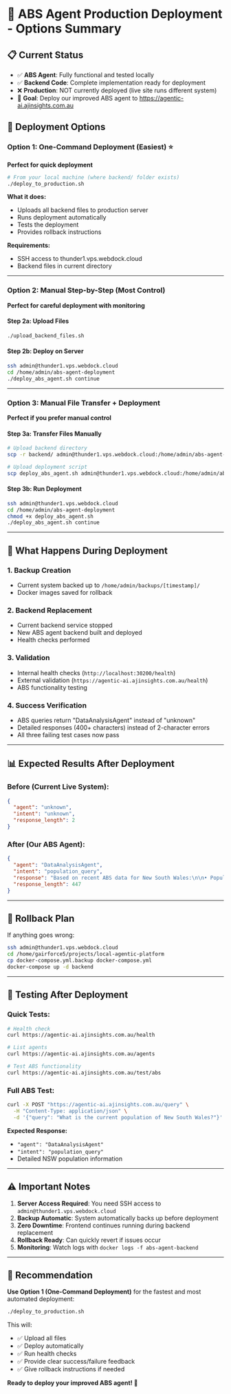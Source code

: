 # 🚀 ABS Agent Production Deployment - Options Summary

## 📋 Current Status

- ✅ **ABS Agent**: Fully functional and tested locally
- ✅ **Backend Code**: Complete implementation ready for deployment  
- ❌ **Production**: NOT currently deployed (live site runs different system)
- 🎯 **Goal**: Deploy our improved ABS agent to https://agentic-ai.ajinsights.com.au

## 🔧 Deployment Options

### Option 1: One-Command Deployment (Easiest) ⭐
**Perfect for quick deployment**

```bash
# From your local machine (where backend/ folder exists)
./deploy_to_production.sh
```

**What it does:**
- Uploads all backend files to production server
- Runs deployment automatically
- Tests the deployment
- Provides rollback instructions

**Requirements:**
- SSH access to thunder1.vps.webdock.cloud
- Backend files in current directory

---

### Option 2: Manual Step-by-Step (Most Control)
**Perfect for careful deployment with monitoring**

#### Step 2a: Upload Files
```bash
./upload_backend_files.sh
```

#### Step 2b: Deploy on Server
```bash
ssh admin@thunder1.vps.webdock.cloud
cd /home/admin/abs-agent-deployment
./deploy_abs_agent.sh continue
```

---

### Option 3: Manual File Transfer + Deployment
**Perfect if you prefer manual control**

#### Step 3a: Transfer Files Manually
```bash
# Upload backend directory
scp -r backend/ admin@thunder1.vps.webdock.cloud:/home/admin/abs-agent-deployment/

# Upload deployment script
scp deploy_abs_agent.sh admin@thunder1.vps.webdock.cloud:/home/admin/abs-agent-deployment/
```

#### Step 3b: Run Deployment
```bash
ssh admin@thunder1.vps.webdock.cloud
cd /home/admin/abs-agent-deployment
chmod +x deploy_abs_agent.sh
./deploy_abs_agent.sh continue
```

---

## 🎯 What Happens During Deployment

### 1. **Backup Creation**
- Current system backed up to `/home/admin/backups/[timestamp]/`
- Docker images saved for rollback

### 2. **Backend Replacement**
- Current backend service stopped
- New ABS agent backend built and deployed
- Health checks performed

### 3. **Validation**
- Internal health checks (`http://localhost:30200/health`)
- External validation (`https://agentic-ai.ajinsights.com.au/health`)
- ABS functionality testing

### 4. **Success Verification**
- ABS queries return "DataAnalysisAgent" instead of "unknown"
- Detailed responses (400+ characters) instead of 2-character errors
- All three failing test cases now pass

---

## 📊 Expected Results After Deployment

### Before (Current Live System):
```json
{
  "agent": "unknown",
  "intent": "unknown",
  "response_length": 2
}
```

### After (Our ABS Agent):
```json
{
  "agent": "DataAnalysisAgent", 
  "intent": "population_query",
  "response": "Based on recent ABS data for New South Wales:\n\n• Population: Approximately 8.2 million residents...",
  "response_length": 447
}
```

---

## 🔄 Rollback Plan

If anything goes wrong:

```bash
ssh admin@thunder1.vps.webdock.cloud
cd /home/gairforce5/projects/local-agentic-platform
cp docker-compose.yml.backup docker-compose.yml
docker-compose up -d backend
```

---

## 🧪 Testing After Deployment

### Quick Tests:
```bash
# Health check
curl https://agentic-ai.ajinsights.com.au/health

# List agents
curl https://agentic-ai.ajinsights.com.au/agents

# Test ABS functionality
curl https://agentic-ai.ajinsights.com.au/test/abs
```

### Full ABS Test:
```bash
curl -X POST "https://agentic-ai.ajinsights.com.au/query" \
  -H "Content-Type: application/json" \
  -d '{"query": "What is the current population of New South Wales?"}'
```

**Expected Response:**
- `"agent": "DataAnalysisAgent"`
- `"intent": "population_query"`
- Detailed NSW population information

---

## ⚠️ Important Notes

1. **Server Access Required**: You need SSH access to `admin@thunder1.vps.webdock.cloud`
2. **Backup Automatic**: System automatically backs up before deployment
3. **Zero Downtime**: Frontend continues running during backend replacement
4. **Rollback Ready**: Can quickly revert if issues occur
5. **Monitoring**: Watch logs with `docker logs -f abs-agent-backend`

---

## 🎯 Recommendation

**Use Option 1 (One-Command Deployment)** for the fastest and most automated deployment:

```bash
./deploy_to_production.sh
```

This will:
- ✅ Upload all files
- ✅ Deploy automatically  
- ✅ Run health checks
- ✅ Provide clear success/failure feedback
- ✅ Give rollback instructions if needed

**Ready to deploy your improved ABS agent! 🚀**
